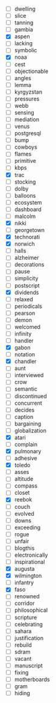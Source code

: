 - [ ] dwelling
- [ ] slice
- [ ] tanning
- [ ] gambia
- [x] aspen
- [ ] lacking
- [ ] symbolic
- [x] noaa
- [ ] cest
- [ ] objectionable
- [ ] angles
- [ ] lemma
- [ ] kyrgyzstan
- [ ] pressures
- [ ] webb
- [ ] sensing
- [ ] mediation
- [ ] venus
- [ ] postgresql
- [ ] bump
- [ ] cowboys
- [ ] flames
- [ ] primitive
- [ ] kbps
- [x] trac
- [ ] stocking
- [ ] dolby
- [ ] balloons
- [ ] ecosystem
- [ ] dashboard
- [ ] malcolm
- [x] nikki
- [ ] georgetown
- [x] technorati
- [x] norwich
- [ ] halls
- [ ] alzheimer
- [ ] decorations
- [ ] pause
- [ ] simplicity
- [ ] postscript
- [x] dividends
- [ ] relaxed
- [ ] periodicals
- [ ] pearson
- [ ] demon
- [ ] welcomed
- [ ] infinity
- [ ] handler
- [x] gabon
- [ ] notation
- [x] chandler
- [ ] aunt
- [ ] interviewed
- [ ] crow
- [ ] semantic
- [ ] discontinued
- [ ] concurrent
- [ ] decides
- [ ] caption
- [ ] bargaining
- [ ] globalization
- [x] atari
- [ ] complain
- [x] pulmonary
- [ ] adhesive
- [x] toledo
- [ ] asses
- [ ] altitude
- [ ] compass
- [ ] closet
- [x] reebok
- [ ] couch
- [ ] evolved
- [ ] downs
- [ ] exceeding
- [ ] rogue
- [ ] unfair
- [ ] blogthis
- [ ] electronically
- [ ] inspirational
- [x] augusta
- [x] wilmington
- [ ] infantry
- [x] faso
- [ ] renowned
- [ ] corridor
- [ ] philosophical
- [ ] scripture
- [ ] celebrating
- [ ] sahara
- [ ] justification
- [ ] rebuild
- [ ] sdram
- [ ] vacant
- [ ] manuscript
- [ ] fixing
- [ ] motherboards
- [ ] gram
- [ ] hiding
